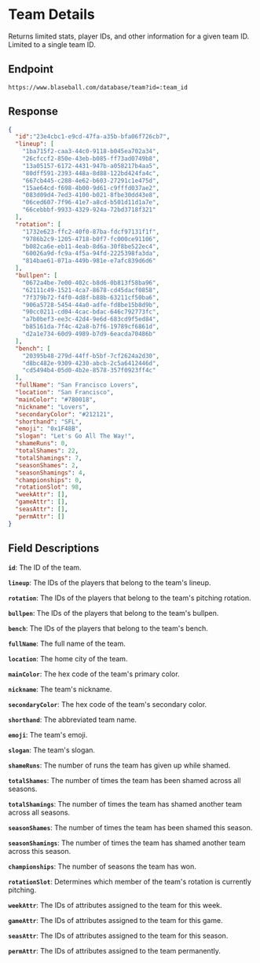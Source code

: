 # Team Details

Returns limited stats, player IDs, and other information for a given team ID. Limited to a single team ID.

## Endpoint

`https://www.blaseball.com/database/team?id=:team_id`

## Response

```json
{
  "id":"23e4cbc1-e9cd-47fa-a35b-bfa06f726cb7",
  "lineup": [
    "1ba715f2-caa3-44c0-9118-b045ea702a34",
    "26cfccf2-850e-43eb-b085-ff73ad0749b8",
    "13a05157-6172-4431-947b-a058217b4aa5",
    "80dff591-2393-448a-8d88-122bd424fa4c",
    "667cb445-c288-4e62-b603-27291c1e475d",
    "15ae64cd-f698-4b00-9d61-c9fffd037ae2",
    "083d09d4-7ed3-4100-b021-8fbe30dd43e8",
    "06ced607-7f96-41e7-a8cd-b501d11d1a7e",
    "66cebbbf-9933-4329-924a-72bd3718f321"
  ],
  "rotation": [
    "1732e623-ffc2-40f0-87ba-fdcf97131f1f",
    "9786b2c9-1205-4718-b0f7-fc000ce91106",
    "b082ca6e-eb11-4eab-8d6a-30f8be522ec4",
    "60026a9d-fc9a-4f5a-94fd-2225398fa3da",
    "814bae61-071a-449b-981e-e7afc839d6d6"
  ],
  "bullpen": [
    "0672a4be-7e00-402c-b8d6-0b813f58ba96",
    "62111c49-1521-4ca7-8678-cd45dacf0858",
    "7f379b72-f4f0-4d8f-b88b-63211cf50ba6",
    "906a5728-5454-44a0-adfe-fd8be15b8d9b",
    "90cc0211-cd04-4cac-bdac-646c792773fc",
    "a7b0bef3-ee3c-42d4-9e6d-683cd9f5ed84",
    "b85161da-7f4c-42a8-b7f6-19789cf6861d",
    "d2a1e734-60d9-4989-b7d9-6eacda70486b"
  ],
  "bench": [
    "20395b48-279d-44ff-b5bf-7cf2624a2d30",
    "d8bc482e-9309-4230-abcb-2c5a6412446d",
    "cd5494b4-05d0-4b2e-8578-357f0923ff4c"
  ],
  "fullName": "San Francisco Lovers",
  "location": "San Francisco",
  "mainColor": "#780018",
  "nickname": "Lovers",
  "secondaryColor": "#212121",
  "shorthand": "SFL",
  "emoji": "0x1F48B",
  "slogan": "Let's Go All The Way!",
  "shameRuns": 0,
  "totalShames": 22,
  "totalShamings": 7,
  "seasonShames": 2,
  "seasonShamings": 4,
  "championships": 0,
  "rotationSlot": 98,
  "weekAttr": [],
  "gameAttr": [],
  "seasAttr": [],
  "permAttr": []
}
```

## Field Descriptions

**`id`**: The ID of the team.

**`lineup`**: The IDs of the players that belong to the team's lineup.

**`rotation`**: The IDs of the players that belong to the team's pitching rotation.

**`bullpen`**: The IDs of the players that belong to the team's bullpen.

**`bench`**: The IDs of the players that belong to the team's bench.

**`fullName`**: The full name of the team.

**`location`**: The home city of the team.

**`mainColor`**: The hex code of the team's primary color.

**`nickname`**: The team's nickname.

**`secondaryColor`**: The hex code of the team's secondary color.

**`shorthand`**: The abbreviated team name.

**`emoji`**: The team's emoji.

**`slogan`**: The team's slogan.

**`shameRuns`**: The number of runs the team has given up while shamed.

**`totalShames`**: The number of times the team has been shamed across all seasons.

**`totalShamings`**: The number of times the team has shamed another team across all seasons.

**`seasonShames`**: The number of times the team has been shamed this season.

**`seasonShamings`**: The number of times the team has shamed another team across this season.

**`championships`**: The number of seasons the team has won.

**`rotationSlot`**: Determines which member of the team's rotation is currently pitching.

**`weekAttr`**: The IDs of attributes assigned to the team for this week.

**`gameAttr`**: The IDs of attributes assigned to the team for this game.

**`seasAttr`**: The IDs of attributes assigned to the team for this season.

**`permAttr`**: The IDs of attributes assigned to the team permanently.
